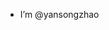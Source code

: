 - I’m @yansongzhao

<!---
yansongzhao/yansongzhao is a ✨ special ✨ repository because its `README.md` (this file) appears on your GitHub profile.
You can click the Preview link to take a look at your changes.
--->

